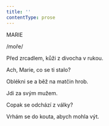 ```yaml
---
title: ''
contentType: prose
---
```


MARIE

/moře/

  

Před zrcadlem, kůži z divocha v rukou.

Ach, Marie, co se ti stalo?

Oblékni se a běž na matčin hrob.

Jdi za svým mužem.

Copak se odchází z války?

Vrhám se do kouta, abych mohla výt.
